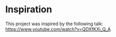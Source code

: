 # Inspiration

This project was inspired by the following talk: https://www.youtube.com/watch?v=QDXfKXi_Q_A